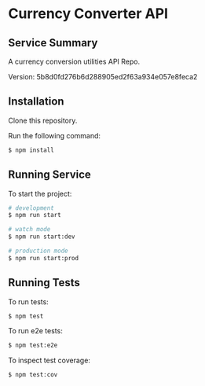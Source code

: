 # Currency Converter API

## Service Summary

A currency conversion utilities API Repo.

Version: 5b8d0fd276b6d288905ed2f63a934e057e8feca2

## Installation

Clone this repository.

Run the following command:

```bash
$ npm install
```

## Running Service

To start the project:

```bash
# development
$ npm run start

# watch mode
$ npm run start:dev

# production mode
$ npm run start:prod
```

## Running Tests

To run tests:

```bash
$ npm test
```

To run e2e tests:

```bash
$ npm test:e2e
```

To inspect test coverage:

```bash
$ npm test:cov
```
